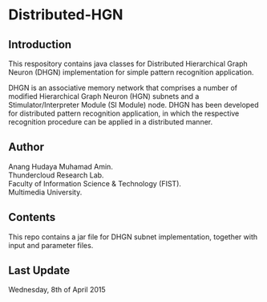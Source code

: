 # Distributed-HGN

## Introduction

This respository contains java classes for Distributed Hierarchical Graph Neuron (DHGN) implementation for simple pattern recognition application.  

DHGN is an associative memory network that comprises a number of modified Hierarchical Graph Neuron (HGN) subnets and a Stimulator/Interpreter Module (SI Module) node. DHGN has been developed for distributed pattern recognition application, in which the respective recognition procedure can be applied in a distributed manner.

## Author

Anang Hudaya Muhamad Amin.  
Thundercloud Research Lab.  
Faculty of Information Science & Technology (FIST).  
Multimedia University.  

## Contents

This repo contains a jar file for DHGN subnet implementation, together with input and parameter files.

## Last Update

Wednesday, 8th of April 2015
